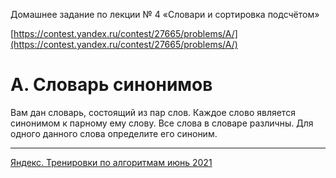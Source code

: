 Домашнее задание по лекции № 4 «Словари и сортировка подсчётом»

[https://contest.yandex.ru/contest/27665/problems/A/](https://contest.yandex.ru/contest/27665/problems/A/)

# A. Словарь синонимов

Вам дан словарь, состоящий из пар слов. Каждое слово является синонимом к парному ему слову. Все слова в словаре различны. Для одного данного слова определите его синоним.

---

[Яндекс. Тренировки по алгоритмам июнь 2021](https://yandex.ru/yaintern/algorithm-training_1)
